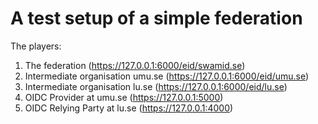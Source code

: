 # A test setup of a simple federation

The players:

1) The federation (https://127.0.0.1:6000/eid/swamid.se)
2) Intermediate organisation umu.se (https://127.0.0.1:6000/eid/umu.se) 
3) Intermediate organisation lu.se (https://127.0.0.1:6000/eid/lu.se)
4) OIDC Provider at umu.se (https://127.0.0.1:5000)
5) OIDC Relying Party at lu.se (https://127.0.0.1:4000) 
